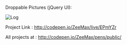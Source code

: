 
Droppable Pictures (jQuery UI):

![Log](http://s24.postimg.org/5zex90zx1/Droppable_Pictures.png)

Project Link : http://codepen.io/ZeeMax/live/EPmYZr

All projects at : http://codepen.io/ZeeMax/pens/public/

 
